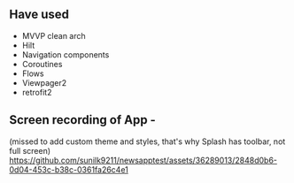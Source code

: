 ## Have used
- MVVP clean arch
- Hilt
- Navigation components
- Coroutines
- Flows
- Viewpager2
- retrofit2

## Screen recording of App -
(missed to add custom theme and styles, that's why Splash has toolbar, not full screen)
https://github.com/sunilk9211/newsapptest/assets/36289013/2848d0b6-0d04-453c-b38c-0361fa26c4e1


